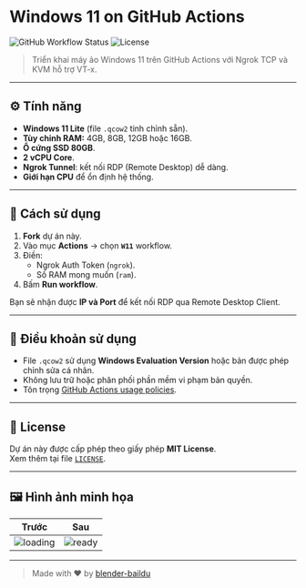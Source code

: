 # Windows 11 on GitHub Actions

![GitHub Workflow Status](https://img.shields.io/github/actions/workflow/status/blender-baildu/duo-windows/windows11.yml?branch=main)
![License](https://img.shields.io/github/license/blender-baildu/duo-windows)

> Triển khai máy ảo Windows 11 trên GitHub Actions với Ngrok TCP và KVM hỗ trợ VT-x.

---

## ⚙️ Tính năng

- **Windows 11 Lite** (file `.qcow2` tinh chỉnh sẵn).
- **Tùy chỉnh RAM:** 4GB, 8GB, 12GB hoặc 16GB.
- **Ổ cứng SSD 80GB**.
- **2 vCPU Core**.
- **Ngrok Tunnel**: kết nối RDP (Remote Desktop) dễ dàng.
- **Giới hạn CPU** để ổn định hệ thống.

---

## 🚀 Cách sử dụng

1. **Fork** dự án này.
2. Vào mục **Actions** → chọn **`W11`** workflow.
3. Điền:
   - Ngrok Auth Token (`ngrok`).
   - Số RAM mong muốn (`ram`).
4. Bấm **Run workflow**.

Bạn sẽ nhận được **IP và Port** để kết nối RDP qua Remote Desktop Client.

---

## 🔐 Điều khoản sử dụng

- File `.qcow2` sử dụng **Windows Evaluation Version** hoặc bản được phép chỉnh sửa cá nhân.
- Không lưu trữ hoặc phân phối phần mềm vi phạm bản quyền.
- Tôn trọng [GitHub Actions usage policies](https://docs.github.com/en/actions/using-github-hosted-runners/about-github-hosted-runners).

---

## 📄 License

Dự án này được cấp phép theo giấy phép **MIT License**.  
Xem thêm tại file [`LICENSE`](./LICENSE).

---

## 🖼️ Hình ảnh minh họa

| Trước | Sau |
|:-----:|:---:|
| ![loading](https://img.icons8.com/fluency/48/windows11.png) | ![ready](https://img.icons8.com/fluency/48/connected.png) |

---

> Made with ❤️ by [blender-baildu](https://github.com/blender-baildu)

